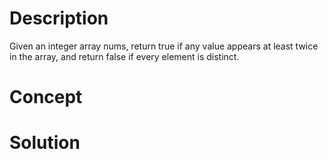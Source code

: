 # Description
Given an integer array nums, return true if any value appears at least twice in the array, and return false if every element is distinct.

# Concept


# Solution

```

```
